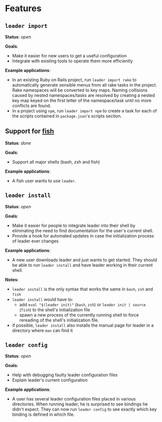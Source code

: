 # Features

## `leader import`

**Status**: *open*

**Goals**:
- Make it easier for new users to get a useful configuration
- Integrate with existing tools to operate them more efficiently

**Example applications**:
- In an existing Ruby on Rails project, run `leader import rake` to automatically generate sensible menus from all rake tasks in the project.  Rake namespaces will be converted to key maps.  Naming collisions caused by nested namespaces/tasks are resolved by creating a nested key map keyed on the first letter of the namespace/task until no more conflicts are found.
- In a project using `npm`, run `leader import npm` to create a task for each of the scripts contained in `package.json`'s scripts section.

## Support for [fish]

**Status**: *done*

**Goals**:
- Support all major shells (bash, zsh and fish)

**Example applications**:
- A fish user wants to use `leader`.

[fish]: https://fishshell.com/

## `leader install`

**Status**: *open*

**Goals**:
- Make it easier for people to integrate leader into their shell by eliminating the need to find documentation for the user's current shell.
- Provide a hook for automated updates in case the initialization process of leader ever changes

**Example applications**:
- A new user downloads leader and just wants to get started.  They should be able to run `leader install` and have leader working in their current shell.

**Notes**:
- `leader install` is the only syntax that works the same in `bash`, `zsh` and `fish`
- `leader install` would have to:
  - add `eval "$(leader init)"` (`bash`, `zsh`) or `leader init | source` (`fish`) to the shell's initialization file
  - spawn a new process of the currently running shell to force rereading of the shell's initialization file.
- if possible, `leader install` also installs the manual page for leader in a directory where `man` can find it

## `leader config`

**Status**: *open*

**Goals**:
- Help with debugging faulty leader configuration files
- Explain leader's current configuration

**Example applications**:
- A user has several leader configuration files placed in various directories.  When running leader, he is surprised to see bindings he didn't expect.   They can now run `leader config` to see exactly which key binding is defined in which file.
